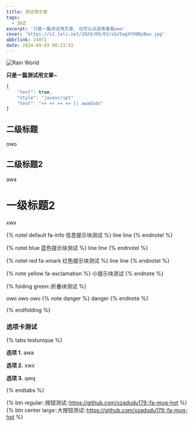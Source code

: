 ```yaml
---
title: 测试用文章
tags:
  - 测试
excerpt: '只是一篇测试用文章, 也可以点进来看看owo'
cover: 'https://s2.loli.net/2024/09/03/sGz5agXYOQNyBeo.jpg'
abbrlink: 24071
date: 2024-09-03 00:23:52
---
```


![Rain World](https://s2.loli.net/2024/09/04/45TmOdicFsJBHgL.jpg)

**只是一篇测试用文章~**

``` javascript
{
    "test": true,
    "style": "javascript"
    "test": ">> << >= <= || awadsds"
}
```

## 二级标题

owo

## 二级标题2

awa

# 一级标题2

xwx

{% notel default fa-info 信息提示块测试 %}
line
line
{% endnotel %}

{% notel blue 蓝色提示块测试 %}
line
line
{% endnotel %}

{% notel red fa-xmark 红色提示块测试 %}
line
line
{% endnotel %}

{% note yellow fa-exclamation %}
小提示块测试
{% endnote %}

{% folding green::折叠块测试 %}

owo
owo
owo
{% note danger  %}
danger
{% endnote %}

{% endfolding %}

### 选项卡测试
{% tabs testunique %}
<!-- tab 第一选项-->
**选项 1.**
awa
<!-- endtab -->

<!-- tab 第二选项-->
**选项 2.**
xwx
<!-- endtab -->

<!-- tab 第三选项-->
**选项 3.**
qwq
<!-- endtab -->
{% endtabs %}



{% btn regular::按钮测试::https://github.com/xzadudu179::fa-mug-hot %}
{% btn center large::大按钮测试::https://github.com/xzadudu179::fa-mug-hot %}